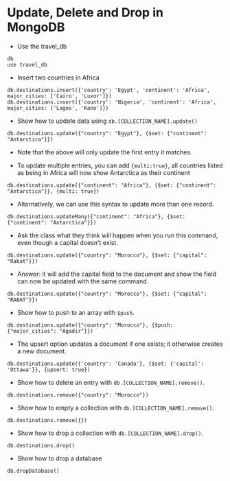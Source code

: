 # Update, Delete and Drop in MongoDB

* Use the travel_db


```
db
use travel_db
```

* Insert two countries in Africa


```
db.destinations.insert({'country': 'Egypt', 'continent': 'Africa', major_cities: ['Cairo', 'Luxor']})
db.destinations.insert({'country': 'Nigeria', 'continent': 'Africa', major_cities: ['Lagos', 'Kano']})
```

* Show how to update data using `db.[COLLECTION_NAME].update()`


```
db.destinations.update({"country": "Egypt"}, {$set: {"continent": "Antarctica"}})
```

* Note that the above will only update the first entry it matches.

* To update multiple entries, you can add `{multi:true}`, all countries listed as being in Africa will now show Antarctica as their continent


```
db.destinations.update({"continent": "Africa"}, {$set: {"continent": "Antarctica"}}, {multi: true})
```

* Alternatively, we can use this syntax to update more than one record.


```
db.destinations.updateMany({"continent": "Africa"}, {$set: {"continent": "Antarctica"}})
```

* Ask the class what they think will happen when you run this command, even though a capital doesn't exist.


```
db.destinations.update({"country": "Morocco"}, {$set: {"capital": "Rabat"}})
```

* Answer: it will add the capital field to the document and show the field can now be updated with the same command.


```
db.destinations.update({"country": "Morocco"}, {$set: {"capital": "RABAT"}})
```

* Show how to push to an array with `$push`.


```
db.destinations.update({"country": "Morocco"}, {$push: {"major_cities": "Agadir"}})
```

* The upsert option updates a document if one exists; it otherwise creates a new document.


```
db.destinations.update({'country': 'Canada'}, {$set: {'capital': 'Ottawa'}}, {upsert: true})
```

* Show how to delete an entry with `db.[COLLECTION_NAME].remove()`.


```
db.destinations.remove({"country": "Morocco"})
```

* Show how to empty a collection with `db.[COLLECTION_NAME].remove()`.


```
db.destinations.remove({})
```

* Show how to drop a collection with `db.[COLLECTION_NAME].drop()`.


```
db.destinations.drop()
```

* Show how to drop a database


```
db.dropDatabase()
```
